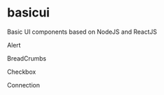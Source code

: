 # basicui
Basic UI components based on NodeJS and ReactJS

Alert

BreadCrumbs

Checkbox

Connection

